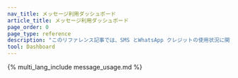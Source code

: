 ```yaml
---
nav_title: メッセージ利用ダッシュボード
article_title: メッセージ利用ダッシュボード
page_order: 0
page_type: reference
description: "このリファレンス記事では、SMS とWhatsApp クレジットの使用状況に関するセルフサービスのインサイトを表示できるメッセージ使用状況ダッシュボードについて説明します。"
tool: Dashboard
---
```


{% multi_lang_include message_usage.md %}